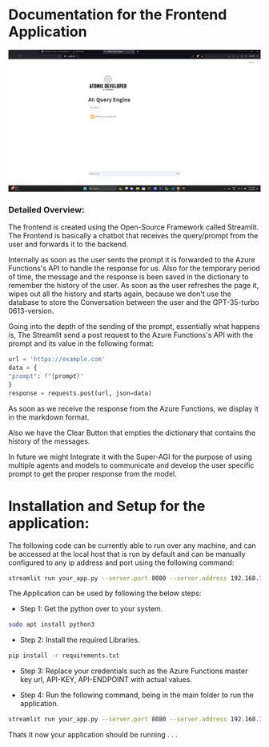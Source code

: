 # Documentation for the Frontend Application

![Image of the Web Application](./look.png)

### Detailed Overview:

The frontend is created using the Open-Source Framework called Streamlit. The Frontend is basically a chatbot that receives the query/prompt from the user and forwards it to the backend.

Internally as soon as the user sents the prompt it is forwarded to the Azure Functions's API to handle the response for us. Also for the temporary period of time, the message and the response is been saved in the dictionary to remember the history of the user. As soon as the user refreshes the page it, wipes out all the history and starts again, because we don't use the database to store the Conversation between the user and the GPT-35-turbo 0613-version.

Going into the depth of the sending of the prompt, essentially what happens is, The Streamlit send a post request to the Azure Functions's API with the prompt and its value in the following format:

```python
url = 'https://example.com'
data = {
"prompt": f"{prompt}"
}
response = requests.post(url, json=data)
```

As soon as we receive the response from the Azure Functions, we display it in the markdown format.

Also we have the Clear Button that empties the dictionary that contains the history of the messages.

In future we might Integrate it with the Super-AGI for the purpose of using multiple agents and models to communicate and develop the user specific prompt to get the proper response from the model.

# Installation and Setup for the application:

The following code can be currently able to run over any machine, and can be accessed at the local host that is run by default and can be manually configured to any ip address and port using the following command:

```bash
streamlit run your_app.py --server.port 8080 --server.address 192.168.1.100
```

The Application can be used by following the below steps:

- Step 1: Get the python over to your system.

```bash
sudo apt install python3
```

- Step 2: Install the required Libraries.

```bash
pip install -r requirements.txt
```

- Step 3: Replace your credentials such as the Azure Functions master key url, API-KEY, API-ENDPOINT with actual values.

- Step 4: Run the following command, being in the main folder to run the application.

```bash
streamlit run your_app.py --server.port 8080 --server.address 192.168.1.100
```

Thats it now your application should be running . . .